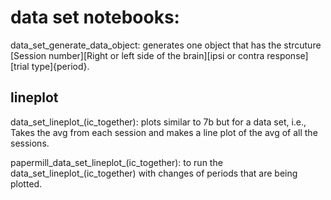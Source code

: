 
# data set notebooks: 

data_set_generate_data_object: 
generates one object that has the strcuture [Session number][Right or left side of the brain][ipsi or contra response][trial type]{period}.

## lineplot

data_set_lineplot_(ic_together): 
plots similar to 7b but for a data set, i.e., Takes the avg from each session and makes a line plot of the avg of all the sessions. 

papermill_data_set_lineplot_(ic_together): 
to run the data_set_lineplot_(ic_together) with changes of periods that are being plotted. 
